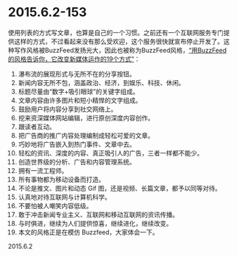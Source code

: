 2015.6.2-153
=============

使用列表的方式写文章，也算是自己的一个习惯。之前还有一个互联网服务专门提供这样的方式，不过看起来没有那么受欢迎，这个服务很快就宣布停止开发了。这种写作风格被BuzzFeed发扬光大，因此也被称为BuzzFeed风格，[“用BuzzFeed的风格告诉你，它改变新媒体运作的19个方式”](http://www.ifanr.com/526143)：

1. 瀑布流的展现形式与无所不在的分享按钮。
2. 新闻内容无所不包，涵盖政治、经济，到娱乐、科技、休闲。
3. 标题尽量由“数字+吸引眼球”的关键字组成。
4. 文章内容由许多图片和短小精悍的文字组成。
5. 鼓励用户将内容分享到社交网络上。
6. 挖来资深媒体网站编辑，进行原创深度内容创作。
7. 跟读者互动。
8. 把广告商的推广内容处理编制成轻松可爱的文章。
9. 巧妙地将广告嵌入到热门事件、文章中去。
10. 轻松的资讯、深度的内容、真正吸引人的广告，三者一样都不能少。
11. 创造世界级的分析、广告和内容管理系统。
12. 拥有一流工程师。
13. 所有事物都为移动设备而打造。
14. 不论是推文、图片和动态 Gif 图，还是视频、长篇文章，都予以同等对待。
15. 认真地对待互联网与计算机科学。
16. 不要怕被人嘲笑内容低级。
17. 敢于冲击新闻专业主义、互联网和移动互联网的资讯传播。
18. 与时俱进，继续为人们提供惊喜，继续进化，继续改变。
19. 本文的风格正是在模仿 Buzzfeed，大家体会一下。

2015.6.2